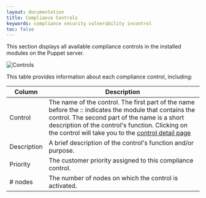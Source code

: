 ```yaml
---
layout: documentation
title: Compliance Controls
keywords: compliance security vulnerability incontrol
toc: false
---
```


This section displays all available compliance controls in the installed modules on the Puppet server.

![Controls](/in_control_docs/docs/images/controls.jpg)

This table provides information about each compliance control, including:

| Column | Description |
| --- | --- |
| Control | The name of the control. The first part of the name before the :: indicates the module that contains the control. The second part of the name is a short description of the control's function. Clicking on the control will take you to the [control detail page](#TODO) |
| Description | A brief description of the control's function and/or purpose. |
| Priority | The customer priority assigned to this compliance control. |
| # nodes | The number of nodes on which the control is activated. |

